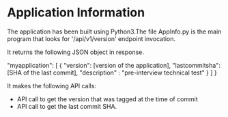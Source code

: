 # Application Information

The application has been built using Python3.The file AppInfo.py is the main program that looks for '/api/v1/version' endpoint invocation.

It returns the following JSON object in response. 

"myapplication": [
        {
            "version": [version of the application],
            "lastcommitsha": [SHA of the last commit],
            "description" : "pre-interview technical test"
        }
        ]
        }
    
It makes the following API calls:

* API call to get the version that was tagged at the time of commit
* API call to get the last commit SHA.






